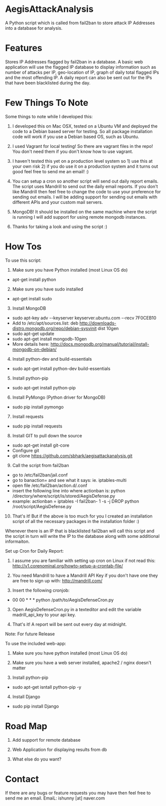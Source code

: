 AegisAttackAnalysis
==================

A Python script which is called from fail2ban to store attack IP Addresses into a database for analysis. 

Features 
===================
Stores IP Addresses flagged by fail2ban in a database. 
A basic web application will use the flagged IP database to display information such as number of attacks per IP, 
geo-location of IP, graph of daily total flagged IPs and the most offending IP. 
A daily report can also be sent out for the IPs that have been blacklisted during the day.

Few Things To Note 
===================
Some things to note while I developed this: 

1) I developed this on Mac OSX, tested on a Ubuntu VM and deployed the code to a Debian based server for testing. So all package installation code will work if you use a Debian based OS, such as Ubuntu. 

2) I used Vagrant for local testing! So there are vagrant files in the repo! You don't need them if you don't know how to use vagrant.

3) I haven't tested this yet on a production level system so 1) use this at your own risk 2) if you do use it on a production system and it turns out good feel free to send me an email! :)

4) You can setup a cron so another script will send out daily report emails. The script uses Mandrill to send out the daily email reports. If you don't like Mandrill then feel free to change the code to use your preference for sending out emails. I will be adding support for sending out emails with different APIs and your custom mail servers. 

6) MongoDB! It should be installed on the same machine where the script is running I will add support for using remote mongodb instances. 

7) Thanks for taking a look and using the script :) 

How Tos
===================
To use this script: 

1) Make sure you have Python installed (most Linux OS do)
 - apt-get install python

2) Make sure you have sudo installed 
 - apt-get install sudo

3) Install MongoDB 
 - sudo apt-key adv --keyserver keyserver.ubuntu.com --recv 7F0CEB10
 - Add to /etc/apt/sources.list: deb http://downloads-distro.mongodb.org/repo/debian-sysvinit dist 10gen
 - sudo apt-get update 
 - sudo apt-get install mongodb-10gen 
 - More details here: http://docs.mongodb.org/manual/tutorial/install-mongodb-on-debian/

4) Install python-dev and build-essentials
 - sudo apt-get install python-dev build-essentials 

5) Install python-pip
 - sudo apt-get install python-pip

6) Install PyMongo (Python driver for MongoDB)
 - sudo pip install pymongo

7) Install requests 
 - sudo pip install requests

8) Install GIT to pull down the source
 - sudo apt-get install git-core
 - Configure git
 - git clone https://github.com/sbhark/aegisattackanalysis.git

9) Call the script from fail2ban
 - go to /etc/fail2ban/jail.conf
 - go to banaction= and see what it says: ie. iptables-multi
 - open file /etc/fail2ban/action.d/<what it said in the above line>.conf
 - insert the following line into where actionban is: python /directory/where/script/is/stored/AegisDefense.py <ip> <protocol> <port> <failures> <time>
 - example: actionban = iptables -I fail2ban-<name> 1 -s <ip> -j DROP
            python /root/script/AegisDefense.py <ip> <protocol> <port> <failures> <time> 

10) That's it! But if the above is too much for you I created an installation script of all the necessary packages in the installation folder :)

Whenever there is an IP that is blacklisted fail2ban will call this script and the script in turn will write the IP to the database along with some additional informaiton. 

Set up Cron for Daily Report:

1) I assume you are familiar with setting up cron on Linux if not read this: http://v1.corenominal.org/howto-setup-a-crontab-file/

2) You need Mandrill to have a Mandrill API Key if you don't have one they are free to sign up with: http://mandrill.com/

2) Insert the following cronjob: 
 - 00 00 * * * python /path/to/AegisDefenseCron.py 

3) Open AegisDefenseCron.py in a texteditor and edit the variable madrill_api_key to your api key. 

4) That's it! A report will be sent out every day at midnight.

Note: For future Release
 
To use the included web-app: 

1) Make sure you have python installed (most Linux OS do) 

2) Make sure you have a web server installed, apache2 / nginx doesn't matter 

3) Install python-pip 
 -  sudo apt-get isntall python-pip -y 

4) Install Django 
 - sudo pip install Django

Road Map
=================
1) Add support for remote database 

2) Web Application for displaying results from db 

3) What else do you want? 

Contact 
==================
If there are any bugs or feature requests you may have then feel free to send me an email. 
EmaiL: ishunny [at] naver.com


